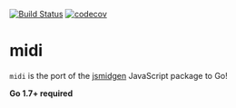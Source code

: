 [![Build Status](https://travis-ci.org/Shixzie/midi.svg?branch=master)](https://travis-ci.org/Shixzie/midi)
[![codecov](https://codecov.io/gh/Shixzie/midi/branch/master/graph/badge.svg)](https://codecov.io/gh/Shixzie/midi)



# midi

`midi` is the port of the [jsmidgen](jsmidgen) JavaScript package to Go!

**Go 1.7+ required**

[jsmidgen]: https://github.com/dingram/jsmidgen